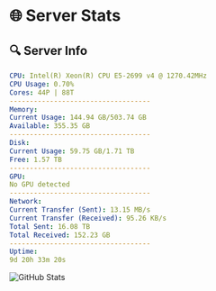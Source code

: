 # 🌐 Server Stats
## 🔍 Server Info
```yaml
CPU: Intel(R) Xeon(R) CPU E5-2699 v4 @ 1270.42MHz
CPU Usage: 0.70%
Cores: 44P | 88T
-----------------------------------
Memory:
Current Usage: 144.94 GB/503.74 GB
Available: 355.35 GB
-----------------------------------
Disk:
Current Usage: 59.75 GB/1.71 TB
Free: 1.57 TB
-----------------------------------
GPU:
No GPU detected
-----------------------------------
Network:
Current Transfer (Sent): 13.15 MB/s
Current Transfer (Received): 95.26 KB/s
Total Sent: 16.08 TB
Total Received: 152.23 GB
-----------------------------------
Uptime:
9d 20h 33m 20s
```
![GitHub Stats](https://img.shields.io/badge/Updated-2025-03-17_17:56:09-blue)